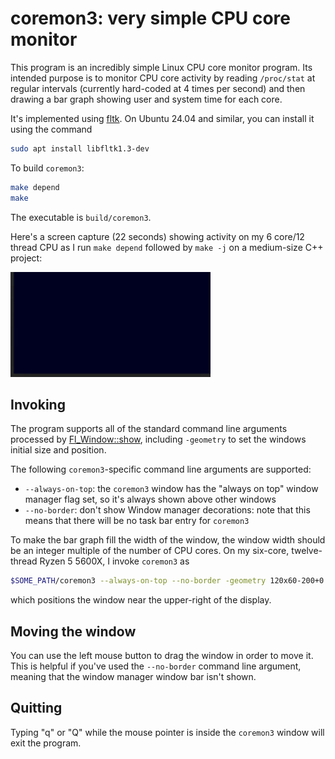 # coremon3: very simple CPU core monitor

This program is an incredibly simple Linux CPU core monitor program.
Its intended purpose is to monitor CPU core activity by reading
`/proc/stat` at regular intervals (currently hard-coded at 4 times
per second) and then drawing a bar graph showing user and system time
for each core.

It's implemented using [fltk](https://www.fltk.org/). On Ubuntu 24.04
and similar, you can install it using the command

```bash
sudo apt install libfltk1.3-dev
```

To build `coremon3`:

```bash
make depend
make
```

The executable is `build/coremon3`.

Here's a screen capture (22 seconds) showing activity on my 6 core/12 thread
CPU as I run `make depend` followed by `make -j` on a medium-size C++
project:

![screen capture video](vid/recording.gif)

## Invoking

The program supports all of the standard command line arguments
processed by [Fl_Window::show](https://www.fltk.org/doc-1.3/classFl__Window.html#a0d75dfcdc8fb797f9247482da1e0152b),
including `-geometry` to set the windows initial size and position.

The following `coremon3`-specific command line arguments are supported:

* `--always-on-top`: the `coremon3` window has the "always on top"
  window manager flag set, so it's always shown above other windows
* `--no-border`: don't show Window manager decorations: note that this
  means that there will be no task bar entry for `coremon3`

To make the bar graph fill the width of the window, the window width
should be an integer multiple of the number of CPU cores. On my six-core,
twelve-thread Ryzen 5 5600X, I invoke `coremon3` as

```bash
$SOME_PATH/coremon3 --always-on-top --no-border -geometry 120x60-200+0
```

which positions the window near the upper-right of the display.

## Moving the window

You can use the left mouse button to drag the window in order to move
it. This is helpful if you've used the `--no-border` command line argument,
meaning that the window manager window bar isn't shown.

## Quitting

Typing "q" or "Q" while the mouse pointer is inside the `coremon3`
window will exit the program.
